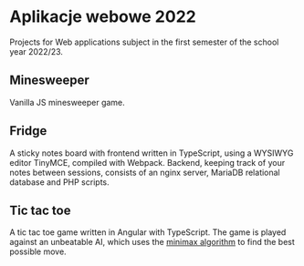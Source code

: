 # Aplikacje webowe 2022

Projects for Web applications subject in the first semester of the school year 2022/23.

## Minesweeper
Vanilla JS minesweeper game.

## Fridge
A sticky notes board with frontend written in TypeScript, using a WYSIWYG editor TinyMCE, compiled with Webpack. Backend, keeping track of your notes between sessions, consists of an nginx server, MariaDB relational database and PHP scripts.

## Tic tac toe
A tic tac toe game written in Angular with TypeScript. The game is played against an unbeatable AI, which uses the [minimax algorithm](https://en.wikipedia.org/wiki/Minimax) to find the best possible move.

